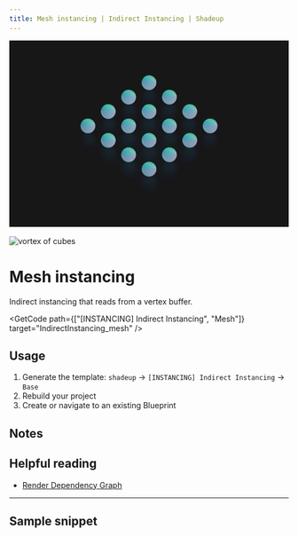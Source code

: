 ```yaml
---
title: Mesh instancing | Indirect Instancing | Shadeup
---
```


<script>
	import GetCode from "@/get-code.svelte";
</script>

![Grid of spheres](img/instancing/instancing-mesh.jpg)

![vortex of cubes](img/instancing/mesh-shot.png)

# Mesh instancing

Indirect instancing that reads from a vertex buffer.

<GetCode path={["[INSTANCING] Indirect Instancing", "Mesh"]} target="IndirectInstancing_mesh" />

## Usage

1. Generate the template: `shadeup` -> `[INSTANCING] Indirect Instancing` -> `Base`
2. Rebuild your project
3. Create or navigate to an existing Blueprint

## Notes

## Helpful reading

-   [Render Dependency Graph](https://docs.unrealengine.com/5.0/en-US/render-dependency-graph-in-unreal-engine/)

---

## Sample snippet

```hlsl

```
